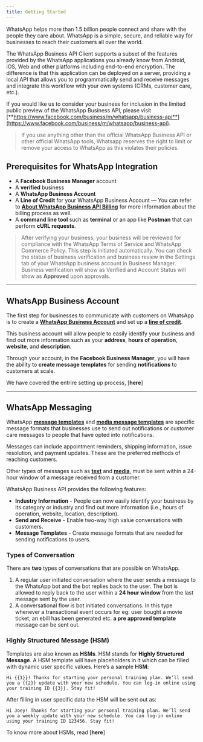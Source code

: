 ```yaml
---
title: Getting Started
---
```


WhatsApp helps more than 1.5 billion people connect and share with the people they care about. WhatsApp is a simple, secure, and reliable way for businesses to reach their customers all over the world.

The WhatsApp Business API Client supports a subset of the features provided by the WhatsApp applications you already know from Android, iOS, Web and other platforms including end-to-end encryption. The difference is that this application can be deployed on a server, providing a local API that allows you to programmatically send and receive messages and integrate this workflow with your own systems (CRMs, customer care, etc.).

If you would like us to consider your business for inclusion in the limited public preview of the WhatsApp Business API, please visit [**https://www.facebook.com/business/m/whatsapp/business-api**](https://www.facebook.com/business/m/whatsapp/business-api).

> If you use anything other than the official WhatsApp Business API or other official WhatsApp tools, Whatsapp reserves the right to limit or remove your access to WhatsApp as this violates their policies.

## Prerequisites for WhatsApp Integration  

- A **Facebook Business Manager** account
- A **verified** business
- A **WhatsApp Business Account**
- A **Line of Credit** for your WhatsApp Business Account — You can refer to [**About WhatsApp Business API Billing**](https://www.facebook.com/business/help/2225184664363779?id=2129163877102343) for more information about the billing process as well.
- A **command line tool** such as **terminal** or an app like **Postman** that can perform **cURL requests**.

> After verifying your business, your business will be reviewed for compliance with the WhatsApp Terms of Service and WhatsApp Commerce Policy. This step is initiated automatically. You can check the status of business verification and business review in the Settings tab of your WhatsApp business account in Business Manager. Business verification will show as Verified and Account Status will show as **Approved** upon approvals.

<hr>

## WhatsApp Business Account

The first step for businesses to communicate with customers on WhatsApp is to create a [**WhatsApp Business Account**](https://www.facebook.com/business/help/2087193751603668) and set up a [**line of credit**](https://www.facebook.com/business/help/1684730811624773?id=2129163877102343). 

This business account will allow people to easily identify your business and find out more information such as your **address**, **hours of operation**, **website**, and **description**. 

Through your account, in the **Facebook Business Manager**, you will have the ability to **create message templates** for sending **notifications** to customers at scale.

We have covered the entrire setting up process, [**here**]

<hr>

## WhatsApp Messaging

WhatsApp [**message templates**](https://developers.facebook.com/docs/whatsapp/api/messages/message-templates) and [**media message templates**](https://developers.facebook.com/docs/whatsapp/api/messages/message-templates/media-message-templates) are specific message formats that businesses use to send out notifications or customer care messages to people that have opted into notifications. 

Messages can include appointment reminders, shipping information, issue resolution, and payment updates. These are the preferred methods of reaching customers.

Other types of messages such as [**text**](https://developers.facebook.com/docs/whatsapp/api/messages/text) and [**media**](https://developers.facebook.com/docs/whatsapp/api/messages/media), must be sent within a 24-hour window of a message received from a customer.

WhatsApp Business API provides the following features:

* **Industry Information** - People can now easily identify your business by its category or industry and find out more information (i.e., hours of operation, website, location, description).
* **Send and Receive** - Enable two-way high value conversations with customers.
* **Message Templates** - Create message formats that are needed for sending notifications to users.

### Types of Conversation

There are **two** types of conversations that are possible on WhatsApp. 

1. A regular user initiated conversation where the user sends a message to the WhatsApp bot and the bot replies back to the user. The bot is allowed to reply back to the user within a **24 hour window** from the last message sent by the user.
2. A conversational flow is bot initiated conversations. In this type whenever a transactional event occurs for eg: user bought a movie ticket, an ebill has been generated etc. **a pre approved template** message can be sent out.

### Highly Structured Message (HSM)

Templates are also known as **HSMs**. HSM stands for **Highly Structured Message**. A HSM template will have placeholders in it which can be filled with dynamic user specific values. Here’s a sample **HSM**:

`Hi {{1}}! Thanks for starting your personal training plan. We’ll send you a {{2}} update with your new schedule. You can log-in online using your training ID {{3}}. Stay fit!`

After filling in user specific data the HSM will be sent out as:

`Hi Joey! Thanks for starting your personal training plan. We’ll send you a weekly update with your new schedule. You can log-in online using your training ID 123456. Stay fit!`

To know more about HSMs, read [**here**]
